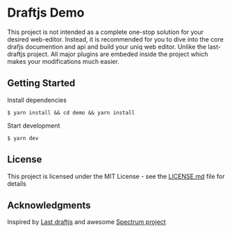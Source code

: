 # Draftjs Demo

This project is not intended as a complete one-stop solution for your desired web-editor. Instead, it is recommended for you to dive into the core drafjs documention and api and build your uniq web editor. Unlike the last-draftjs project. All major plugins are embeded inside the project which makes your modifications much easier. 

## Getting Started

Install dependencies

```shell
$ yarn install && cd demo && yarn install
```

Start development

```shell
$ yarn dev
```

## License

This project is licensed under the MIT License - see the [LICENSE.md](LICENSE.md) file for details

## Acknowledgments

Inspired by [Last draftjs](https://github.com/vacenz/last-draft-js-plugins) and awesome [Spectrum project](https://github.com/withspectrum/spectrum)